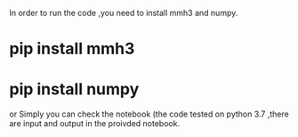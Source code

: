 In order to run the code ,you need to install mmh3 and numpy. 

# pip install mmh3
# pip install numpy

or Simply you can check the notebook (the code tested on python 3.7 ,there are input and output in the proivded notebook.

